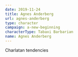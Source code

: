 ```yaml
---
date: 2019-11-24
title: Agnes Anderberg
url: agnes-anderberg
type: character
campaign: a-new-beginning
characterType: Tabaxi Barbarian
name: Agnes Anderberg
---
```


Charlatan tendencies

